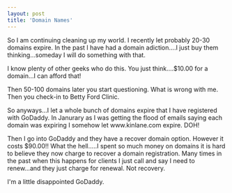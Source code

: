 ```yaml
---
layout: post
title: 'Domain Names'
---
```

<p style="text-align: left;">So I am continuing cleaning up my world. I recently let probably 20-30 domains expire. In the past I have had a domain adiction....I just buy them thinking...someday I will do something with that.
<p style="text-align: left;">I know plenty of other geeks who do this. You just think....$10.00 for a domain...I can afford that!
<p style="text-align: left;">Then 50-100 domains later you start questioning. What is wrong with me. Then you check-in to Betty Ford Clinic.
<p style="text-align: left;">So anyways...I let a whole bunch of domains expire that I have registered with GoDaddy. In Janurary as I was getting the flood of emails saying each domain was expiring I somehow let www.kinlane.com expire. DOH!
<p style="text-align: left;">Then I go into GoDaddy and they have a recover domain option. However it costs $90.00!! What the hell.....I spent so much money on domains it is hard to believe they now charge to recover a domain registration. Many times in the past when this happens for clients I just call and say I need to renew...and they just charge for renewal. Not recovery.
<p style="text-align: left;">I'm a little disappointed GoDaddy.<p></p>
